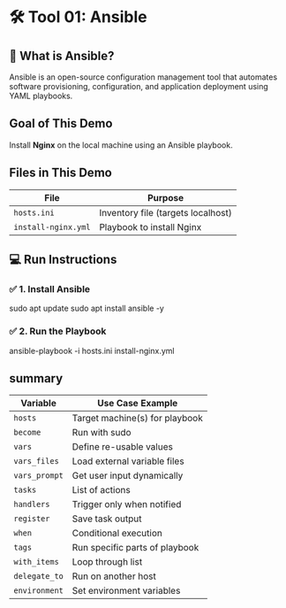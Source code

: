 # 🛠 Tool 01: Ansible

## 📌 What is Ansible?
Ansible is an open-source configuration management tool that automates software provisioning, configuration, and application deployment using YAML playbooks.


## Goal of This Demo

Install **Nginx** on the local machine using an Ansible playbook.


## Files in This Demo

| File              | Purpose                            |
|-------------------|------------------------------------|
| `hosts.ini`       | Inventory file (targets localhost) |
| `install-nginx.yml` | Playbook to install Nginx         |


## 💻 Run Instructions

### ✅ 1. Install Ansible

sudo apt update
sudo apt install ansible -y

### ✅ 2. Run the Playbook
ansible-playbook -i hosts.ini install-nginx.yml

## summary
| Variable      | Use Case Example               |
| ------------- | ------------------------------ |
| `hosts`       | Target machine(s) for playbook |
| `become`      | Run with sudo                  |
| `vars`        | Define re-usable values        |
| `vars_files`  | Load external variable files   |
| `vars_prompt` | Get user input dynamically     |
| `tasks`       | List of actions                |
| `handlers`    | Trigger only when notified     |
| `register`    | Save task output               |
| `when`        | Conditional execution          |
| `tags`        | Run specific parts of playbook |
| `with_items`  | Loop through list              |
| `delegate_to` | Run on another host            |
| `environment` | Set environment variables      |



